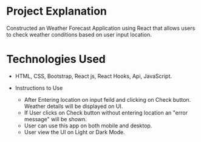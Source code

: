 # Project Explanation
  Constructed an Weather Forecast Application using React that allows users to
  check weather conditions based on user input location.

  # Technologies Used
  - HTML, CSS, Bootstrap, React js, React Hooks, Api, JavaScript.
  
  - Instructions to Use
    - After Entering location on input feild and clicking on Check button. Weather details will be displayed on UI.
    - If User clicks on Check button without entering location an  "error message" will be shown.
    - User can use this app on both mobile and desktop.
    - User view the UI on Light or Dark Mode.

